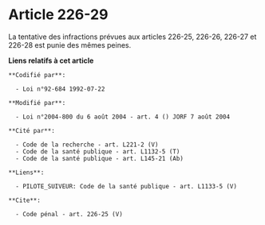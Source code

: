 # Article 226-29

La tentative des infractions prévues aux articles 226-25, 226-26, 226-27 et 226-28 est punie des mêmes peines.

**Liens relatifs à cet article**

	**Codifié par**:

	  - Loi n°92-684 1992-07-22

	**Modifié par**:

	  - Loi n°2004-800 du 6 août 2004 - art. 4 () JORF 7 août 2004

	**Cité par**:

	  - Code de la recherche - art. L221-2 (V)
	  - Code de la santé publique - art. L1132-5 (T)
	  - Code de la santé publique - art. L145-21 (Ab)

	**Liens**:

	  - PILOTE_SUIVEUR: Code de la santé publique - art. L1133-5 (V)

	**Cite**:

	  - Code pénal - art. 226-25 (V)
